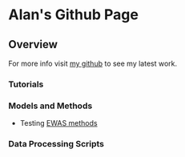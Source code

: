 # Alan's Github Page

## Overview


For more info visit [my github](https://github.com/adowneywall/) to see my latest work.

### Tutorials


### Models and Methods
 - Testing [EWAS methods](https://github.com/adowneywall/EWAS_test)

### Data Processing Scripts


